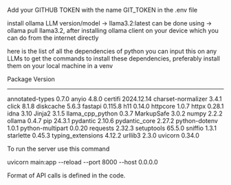Add your GITHUB TOKEN with the name GIT_TOKEN in the .env file

install ollama LLM version/model -> llama3.2:latest
can be done using -> ollama pull llama3.2, after installing ollama client on your device which you can do from the internet directly

here is the list of all the dependencies of python
you can input this on any LLMs to get the commands to install these dependencies, preferably install them on your local machine in a venv

Package            Version
------------------ ----------
annotated-types    0.7.0
anyio              4.8.0
certifi            2024.12.14
charset-normalizer 3.4.1
click              8.1.8
diskcache          5.6.3
fastapi            0.115.8
h11                0.14.0
httpcore           1.0.7
httpx              0.28.1
idna               3.10
Jinja2             3.1.5
llama_cpp_python   0.3.7
MarkupSafe         3.0.2
numpy              2.2.2
ollama             0.4.7
pip                24.3.1
pydantic           2.10.6
pydantic_core      2.27.2
python-dotenv      1.0.1
python-multipart   0.0.20
requests           2.32.3
setuptools         65.5.0
sniffio            1.3.1
starlette          0.45.3
typing_extensions  4.12.2
urllib3            2.3.0
uvicorn            0.34.0


To run the server use this command

uvicorn main:app --reload --port 8000 --host 0.0.0.0


Format of API calls is defined in the code.
